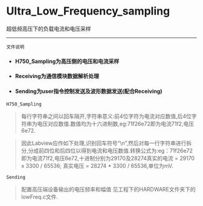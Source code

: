 # Ultra_Low_Frequency_sampling
超低频高压下的负载电流和电压采样
****
`文件说明`
- #### H750_Sampling为高压侧的电压和电流采样
- #### Receiving为通信模块数据解析处理
- #### Sending为user指令控制发送及波形数据发送(配合Receiving)

`H750_Sampling`

> 每行字符串之间以回车隔开,字符串意义:前4位字符为电流对应数值,后4位字符串为电压对应数值.数值均为十六进制数,eg:71f26e72即为电流71f2,电压6e72.

> 因此Labview应作如下处理,识别回车符号“\n”,然后对每一行字符串进行拆分,分成前四位和后四位以得到电流和电压数值.转换公式为:eg：71f26e72即为电流71f2,电压6e72,十进制分别为29170及28274真实的电流 = 29170 x 3300 / 65536; 真实电压 = 28274 * 3300 / 65536,单位为mV.

`Sending`
> 配置高压端设备输出的电压频率和幅值 见工程下的HARDWARE文件夹下的lowFreq.c文件.
